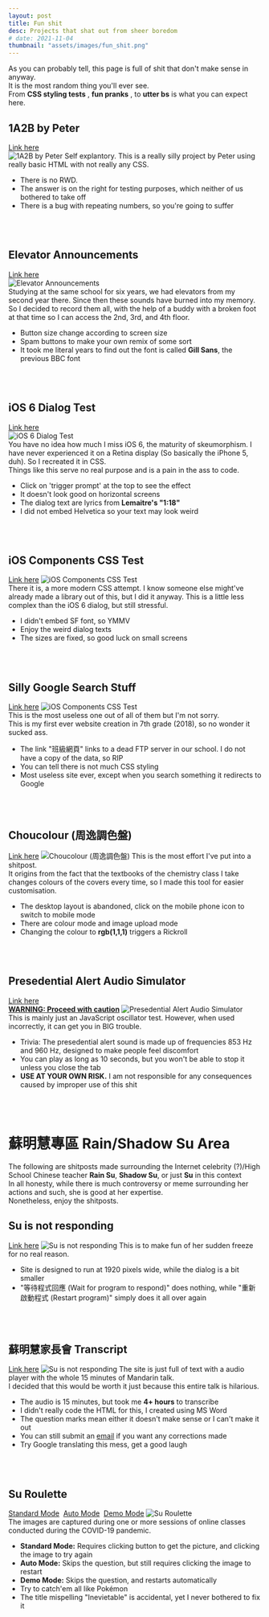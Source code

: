 ```yaml
---
layout: post
title: Fun shit
desc: Projects that shat out from sheer boredom
# date: 2021-11-04
thumbnail: "assets/images/fun_shit.png"
---
```

As you can probably tell, this page is full of shit that don't make sense in anyway.  
It is the most random thing you'll ever see.  
From **CSS styling tests** , **fun pranks** , to **utter bs** is what you can expect here.  

## 1A2B by Peter
[Link here](../../{{site.baseurl}}/1a2b.html)  
![1A2B by Peter](../../{{site.baseurl}}/assets/images/fun_shit/1a2b.png)
Self explantory. This is a really silly project by Peter using really basic HTML with not really any CSS.  
- There is no RWD.
- The answer is on the right for testing purposes, which neither of us bothered to take off
- There is a bug with repeating numbers, so you're going to suffer
<br>
<br>

## Elevator Announcements
[Link here](https://hippoinwindow20.github.io/ypelevator.github.io)   
![Elevator Announcements](../../{{site.baseurl}}/assets/images/fun_shit/elevator.png)  
Studying at the same school for six years, we had elevators from my second year there. Since then these sounds have burned into my memory.  
So I decided to record them all, with the help of a buddy with a broken foot at that time so I can access the 2nd,  3rd, and 4th floor.
- Button size change according to screen size
- Spam buttons to make your own remix of some sort
- It took me literal years to find out the font is called **Gill Sans**, the previous BBC font
<br>
<br>

## iOS 6 Dialog Test
[Link here](../../{{site.baseurl}}/dialog.html)   
![iOS 6 Dialog Test](../../{{site.baseurl}}/assets/images/fun_shit/dialog.png)  
You have no idea how much I miss iOS 6, the maturity of skeumorphism. I have never experienced it on a Retina display (So basically the iPhone 5, duh). So I recreated it in CSS.  
Things like this serve no real purpose and is a pain in the ass to code.
- Click on 'trigger prompt' at the top to see the effect
- It doesn't look good on horizontal screens
- The dialog text are lyrics from **Lemaitre's "1:18"**
- I did not embed Helvetica so your text may look weird
<br>
<br>

## iOS Components CSS Test
[Link here](../../{{site.baseurl}}/ios.html)
![iOS Components CSS Test](../../{{site.baseurl}}/assets/images/fun_shit/ios.png)   
There it is, a more modern CSS attempt. I know someone else might've already made a library out of this, but I did it anyway. This is a little less complex than the iOS 6 dialog, but still stressful.  
- I didn't embed SF font, so YMMV
- Enjoy the weird dialog texts
- The sizes are fixed, so good luck on small screens
<br> 
<br>

## Silly Google Search Stuff
[Link here](../../{{site.baseurl}}/indexold.html)
![iOS Components CSS Test](../../{{site.baseurl}}/assets/images/fun_shit/google.png)  
This is the most useless one out of all of them but I'm not sorry.  
This is my first ever website creation in 7th grade (2018), so no wonder it sucked ass.  
- The link "班級網頁" links to a dead FTP server in our school. I do not have a copy of the data, so RIP
- You can tell there is not much CSS styling
- Most useless site ever, except when you search something it redirects to Google
<br>
<br>

## Choucolour (周逸調色盤)
[Link here](../../{{site.baseurl}}/choucolour/index.html)
![Choucolour (周逸調色盤)](../../{{site.baseurl}}/assets/images/fun_shit/choucolour.png) 
This is the most effort I've put into a shitpost.  
It origins from the fact that the textbooks of the chemistry class I take changes colours of the covers every time, so I made this tool for easier customisation.
- The desktop layout is abandoned, click on the mobile phone icon to switch to mobile mode
- There are colour mode and image upload mode
- Changing the colour to **rgb(1,1,1)** triggers a Rickroll
<br>
<br>

## Presedential Alert Audio Simulator
[Link here <br> **WARNING: Proceed with caution**](../../{{site.baseurl}}/osc.html)
![Presedential Alert Audio Simulator](../../{{site.baseurl}}/assets/images/fun_shit/osc.png)   
This is mainly just an JavaScript oscillator test. However, when used incorrectly, it can get you in BIG trouble.
- Trivia: The presedential alert sound is made up of frequencies 853 Hz and 960 Hz, designed to make people feel discomfort
- You can play as long as 10 seconds, but you won't be able to stop it unless you close the tab
- **USE AT YOUR OWN RISK.** I am not responsible for any consequences caused by improper use of this shit
<br>
<br>

# 蘇明慧專區 Rain/Shadow Su Area
The following are shitposts made surrounding the Internet celebrity (?)/High School Chinese teacher **Rain Su**, **Shadow Su**, or just **Su** in this context  
In all honesty, while there is much controversy or meme surrounding her actions and such, she is good at her expertise.  
Nonetheless, enjoy the shitposts.

## Su is not responding
[Link here](../../{{site.baseurl}}/su/index.html)
![Su is not responding](../../{{site.baseurl}}/assets/images/fun_shit/su_anr.png) 
This is to make fun of her sudden freeze for no real reason.  
- Site is designed to run at 1920 pixels wide, while the dialog is a bit smaller
- "等待程式回應 (Wait for program to respond)" does nothing, while "重新啟動程式 (Restart program)" simply does it all over again
<br>
<br>

## 蘇明慧家長會 Transcript
[Link here](../../{{site.baseurl}}/transcript.html)
![Su is not responding](../../{{site.baseurl}}/assets/images/fun_shit/transcript.png) 
The site is just full of text with a audio player with the whole 15 minutes of Mandarin talk.  
I decided that this would be worth it just because this entire talk is hilarious.
- The audio is 15 minutes, but took me **4+ hours** to transcribe
- I didn't really code the HTML for this, I created using MS Word
- The question marks mean either it doesn't make sense or I can't make it out
- You can still submit an [email](mailto:shippohsutest@gmail.com) if you want any corrections made
- Try Google translating this mess, get a good laugh
<br>
<br>

## Su Roulette
[Standard Mode](../../{{site.baseurl}}/su2/index.html)&nbsp;&nbsp;[Auto Mode](../../{{site.baseurl}}/su2/auto.html)&nbsp;&nbsp;[Demo Mode](../../{{site.baseurl}}/su2/demo.html) 
![Su Roulette](../../{{site.baseurl}}/assets/images/fun_shit/su.png)   
The images are captured during one or more sessions of online classes conducted during the COVID-19 pandemic.  
- **Standard Mode:** Requires clicking button to get the picture, and clicking the image to try again
- **Auto Mode:** Skips the question, but still requires clicking the image to restart
- **Demo Mode:** Skips the question, and restarts automatically
- Try to catch'em all like Pokémon
- The title mispelling "Inevietable" is accidental, yet I never bothered to fix it